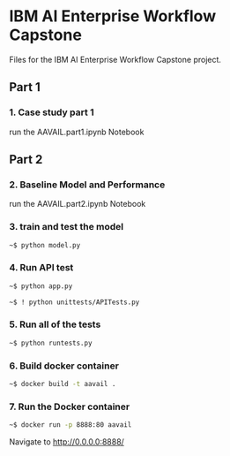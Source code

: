 # IBM AI Enterprise Workflow Capstone
Files for the IBM AI Enterprise Workflow Capstone project. 

## Part 1

### 1. Case study part 1

run the AAVAIL.part1.ipynb Notebook


## Part 2


### 2. Baseline Model and Performance 

run the AAVAIL.part2.ipynb Notebook
    
### 3. train and test the model 

```bash
~$ python model.py
```

### 4. Run API test

```bash
~$ python app.py
```

```bash
~$ ! python unittests/APITests.py
```

### 5. Run all of the tests

```bash
~$ python runtests.py
```

### 6. Build docker container

```bash
~$ docker build -t aavail .
```

### 7. Run the Docker container

```bash
~$ docker run -p 8888:80 aavail
```

Navigate to http://0.0.0.0:8888/ 

